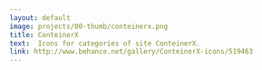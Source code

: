 ```yaml
---
layout: default
image: projects/00-thumb/conteinerx.png
title: ConteinerX
text:  Icons for categories of site ConteinerX.
link: http://www.behance.net/gallery/ConteinerX-icons/519463
---
```

